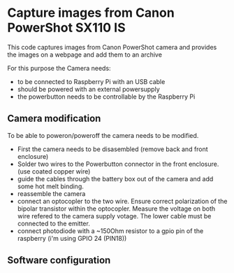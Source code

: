 # Capture images from Canon PowerShot SX110 IS

This code captures images from Canon PowerShot camera and provides the images on a webpage and add them to an archive

For this purpose the Camera needs:
 - to be connected to Raspberry Pi with an USB cable
 - should be powered with an external powersupply
 - the powerbutton needs to be controllable by the Raspberry Pi


## Camera modification
To be able to poweron/poweroff the camera needs to be modified.
 * First the camera needs to be disasembled (remove back and front enclosure)
 * Solder two wires to the Powerbutton connector in the front enclosure. (use coated copper wire)
 * guide the cables through the battery box out of the camera and add some hot melt binding.
 * reassemble the camera
 * connect an optocopler to the two wire. Ensure correct polarization of the bipolar transistor within the optocopler. Measure the voltage on both wire refered to the camera supply votage. The lower cable must be connected to the emitter.
 * connect photodiode with a ~150Ohm resistor to a gpio pin of the raspberry (i'm using GPIO 24 (PIN18))


## Software configuration

